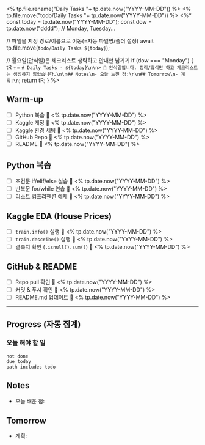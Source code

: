 <% tp.file.rename("Daily Tasks "+ tp.date.now("YYYY-MM-DD")) %>
<% tp.file.move("todo/Daily Tasks "+ tp.date.now("YYYY-MM-DD")) %>
<%*
const today = tp.date.now("YYYY-MM-DD");
const dow   = tp.date.now("dddd"); // Monday, Tuesday...

// 파일을 지정 경로/이름으로 이동(=자동 파일명/폴더 설정)
await tp.file.move(`todo/Daily Tasks ${today}`);

// 월요일(안식일)은 체크리스트 생략하고 안내만 남기기
if (dow === "Monday") {
  tR += `# Daily Tasks - ${today}\n\n> 🛑 안식일입니다. 정리/휴식만 하고 체크리스트는 생성하지 않았습니다.\n\n## Notes\n- 오늘 느낀 점:\n\n## Tomorrow\n- 계획:\n`;
  return tR;
}
%>
## Warm-up
- [ ] Python 복습 📅 <% tp.date.now("YYYY-MM-DD") %>
- [ ] Kaggle 계정 📅 <% tp.date.now("YYYY-MM-DD") %>
- [ ] Kaggle 환경 세팅 📅 <% tp.date.now("YYYY-MM-DD") %>
- [ ] GitHub Repo 📅 <% tp.date.now("YYYY-MM-DD") %>
- [ ] README 📅 <% tp.date.now("YYYY-MM-DD") %>

## Python 복습
- [ ] 조건문 if/elif/else 실습 📅 <% tp.date.now("YYYY-MM-DD") %>
- [ ] 반복문 for/while 연습 📅 <% tp.date.now("YYYY-MM-DD") %>
- [ ] 리스트 컴프리헨션 예제 📅 <% tp.date.now("YYYY-MM-DD") %>

## Kaggle EDA (House Prices)
- [ ] `train.info()` 실행 📅 <% tp.date.now("YYYY-MM-DD") %>
- [ ] `train.describe()` 실행 📅 <% tp.date.now("YYYY-MM-DD") %>
- [ ] 결측치 확인 (`.isnull().sum()`) 📅 <% tp.date.now("YYYY-MM-DD") %>

## GitHub & README
- [ ] Repo pull 확인 📅 <% tp.date.now("YYYY-MM-DD") %>
- [ ] 커밋 & 푸시 확인 📅 <% tp.date.now("YYYY-MM-DD") %>
- [ ] README.md 업데이트 📅 <% tp.date.now("YYYY-MM-DD") %>

---

## Progress (자동 집계)
### 오늘 해야 할 일
```tasks
not done
due today
path includes todo
```

## Notes
- 오늘 배운 점:

## Tomorrow
- 계획: